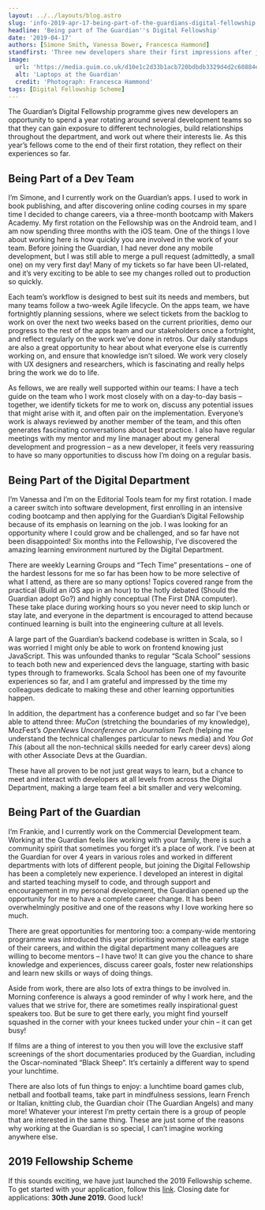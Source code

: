 ```yaml
---
layout: ../../layouts/blog.astro
slug: 'info-2019-apr-17-being-part-of-the-guardians-digital-fellowship'
headline: 'Being part of The Guardian''s Digital Fellowship'
date: '2019-04-17'
authors: [Simone Smith, Vanessa Bower, Francesca Hammond]
standfirst: 'Three new developers share their first impressions after joining the Guardian’s Digital Fellowship scheme.'
image:
  url: 'https://media.guim.co.uk/d10e1c2d33b1acb720bdbdb3329d4d2c60884e5c/0_0_1300_780/1300.jpg'
  alt: 'Laptops at the Guardian'
  credit: 'Photograph: Francesca Hammond'
tags: [Digital Fellowship Scheme]
---
```


The Guardian’s Digital Fellowship programme gives new developers an opportunity to spend a year rotating around several development teams so that they can gain exposure to different technologies, build relationships throughout the department, and work out where their interests lie. As this year’s fellows come to the end of their first rotation, they reflect on their experiences so far.

Being Part of a Dev Team
------------------------

I’m Simone, and I currently work on the Guardian’s apps. I used to work in book publishing, and after discovering online coding courses in my spare time I decided to change careers, via a three-month bootcamp with Makers Academy. My first rotation on the Fellowship was on the Android team, and I am now spending three months with the iOS team. One of the things I love about working here is how quickly you are involved in the work of your team. Before joining the Guardian, I had never done any mobile development, but I was still able to merge a pull request (admittedly, a small one) on my very first day! Many of my tickets so far have been UI-related, and it’s very exciting to be able to see my changes rolled out to production so quickly.

Each team’s workflow is designed to best suit its needs and members, but many teams follow a two-week Agile lifecycle. On the apps team, we have fortnightly planning sessions, where we select tickets from the backlog to work on over the next two weeks based on the current priorities, demo our progress to the rest of the apps team and our stakeholders once a fortnight, and reflect regularly on the work we’ve done in retros. Our daily standups are also a great opportunity to hear about what everyone else is currently working on, and ensure that knowledge isn’t siloed. We work very closely with UX designers and researchers, which is fascinating and really helps bring the work we do to life.

As fellows, we are really well supported within our teams: I have a tech guide on the team who I work most closely with on a day-to-day basis – together, we identify tickets for me to work on, discuss any potential issues that might arise with it, and often pair on the implementation. Everyone’s work is always reviewed by another member of the team, and this often generates fascinating conversations about best practice. I also have regular meetings with my mentor and my line manager about my general development and progression – as a new developer, it feels very reassuring to have so many opportunities to discuss how I’m doing on a regular basis.

Being Part of the Digital Department
------------------------------------

I’m Vanessa and I’m on the Editorial Tools team for my first rotation. I made a career switch into software development, first enrolling in an intensive coding bootcamp and then applying for the Guardian’s Digital Fellowship because of its emphasis on learning on the job. I was looking for an opportunity where I could grow and be challenged, and so far have not been disappointed! Six months into the Fellowship, I’ve discovered the amazing learning environment nurtured by the Digital Department.

There are weekly Learning Groups and “Tech Time” presentations – one of the hardest lessons for me so far has been how to be more selective of what I attend, as there are so many options! Topics covered range from the practical (Build an iOS app in an hour) to the hotly debated (Should the Guardian adopt Go?) and highly conceptual (The First DNA computer). These take place during working hours so you never need to skip lunch or stay late, and everyone in the department is encouraged to attend because continued learning is built into the engineering culture at all levels.

A large part of the Guardian’s backend codebase is written in Scala, so I was worried I might only be able to work on frontend knowing just JavaScript. This was unfounded thanks to regular “Scala School” sessions to teach both new and experienced devs the language, starting with basic types through to frameworks. Scala School has been one of my favourite experiences so far, and I am grateful and impressed by the time my colleagues dedicate to making these and other learning opportunities happen.

In addition, the department has a conference budget and so far I’ve been able to attend three: _MuCon_ (stretching the boundaries of my knowledge), MozFest’s _OpenNews Unconference on Journalism Tech_ (helping me understand the technical challenges particular to news media) and _You Got This_ (about all the non-technical skills needed for early career devs) along with other Associate Devs at the Guardian.

These have all proven to be not just great ways to learn, but a chance to meet and interact with developers at all levels from across the Digital Department, making a large team feel a bit smaller and very welcoming.

Being Part of the Guardian
--------------------------

I’m Frankie, and I currently work on the Commercial Development team. Working at the Guardian feels like working with your family, there is such a community spirit that sometimes you forget it’s a place of work. I’ve been at the Guardian for over 4 years in various roles and worked in different departments with lots of different people, but joining the Digital Fellowship has been a completely new experience. I developed an interest in digital and started teaching myself to code, and through support and encouragement in my personal development, the Guardian opened up the opportunity for me to have a complete career change. It has been overwhelmingly positive and one of the reasons why I love working here so much.

There are great opportunities for mentoring too: a company-wide mentoring programme was introduced this year prioritising women at the early stage of their careers, and within the digital department many colleagues are willing to become mentors – I have two! It can give you the chance to share knowledge and experiences, discuss career goals, foster new relationships and learn new skills or ways of doing things.

Aside from work, there are also lots of extra things to be involved in. Morning conference is always a good reminder of why I work here, and the values that we strive for, there are sometimes really inspirational guest speakers too. But be sure to get there early, you might find yourself squashed in the corner with your knees tucked under your chin – it can get busy!

If films are a thing of interest to you then you will love the exclusive staff screenings of the short documentaries produced by the Guardian, including the Oscar-nominated “Black Sheep”. It’s certainly a different way to spend your lunchtime.

There are also lots of fun things to enjoy: a lunchtime board games club, netball and football teams, take part in mindfulness sessions, learn French or Italian, knitting club, the Guardian choir (The Guardian Angels) and many more! Whatever your interest I’m pretty certain there is a group of people that are interested in the same thing. These are just some of the reasons why working at the Guardian is so special, I can’t imagine working anywhere else.

2019 Fellowship Scheme
----------------------

If this sounds exciting, we have just launched the 2019 Fellowship scheme. To get started with your application, follow this [link](https://workforus.theguardian.com/jobs/kin0001nh/). Closing date for applications: **30th June 2019.** Good luck!
